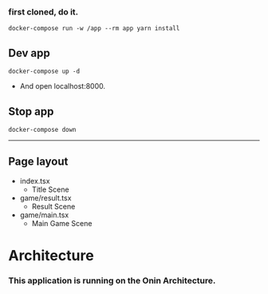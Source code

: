 
### first cloned, do it.
```
docker-compose run -w /app --rm app yarn install
```

## Dev app
```
docker-compose up -d
```
- And open localhost:8000.

## Stop app
```
docker-compose down
```

---

## Page layout
- index.tsx
    - Title Scene
- game/result.tsx
    - Result Scene
- game/main.tsx
    - Main Game Scene


# Architecture
### This application is running on the Onin Architecture.